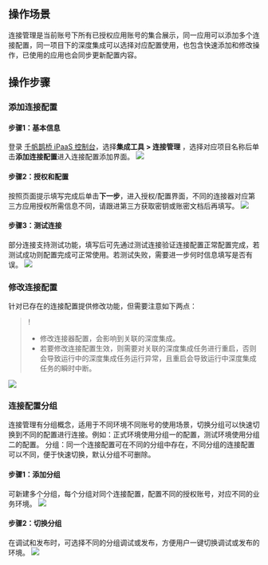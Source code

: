 ## 操作场景
连接管理是当前账号下所有已授权应用账号的集合展示，同一应用可以添加多个连接配置，同一项目下的深度集成可以选择对应配置使用，也包含快速添加和修改操作，已使用的应用也会同步更新配置内容。

## 操作步骤

### 添加连接配置
#### 步骤1：基本信息
登录 [千帆鹊桥 iPaaS 控制台](https://console.cloud.tencent.com/ipaas)，选择**集成工具 > 连接管理** ，选择对应项目名称后单击**添加连接配置**进入连接配置添加界面。
![](https://qcloudimg.tencent-cloud.cn/raw/fa0e3b4ffcded377b58ba200aac7852b.png)

#### 步骤2：授权和配置
按照页面提示填写完成后单击**下一步**，进入授权/配置界面，不同的连接器对应第三方应用授权所需信息不同，请跟进第三方获取密钥或账密文档后再填写。
![](https://qcloudimg.tencent-cloud.cn/raw/59e885780215adfce8fd6d040b4f7264.png)

#### 步骤3：测试连接
部分连接支持测试功能，填写后可先通过测试连接验证连接配置正常配置完成，若测试成功则配置完成可正常使用。若测试失败，需要进一步何时信息填写是否有误。
![](https://qcloudimg.tencent-cloud.cn/raw/cdfc874b168702bdf5cd572e595babd3.png)

### 修改连接配置
针对已存在的连接配置提供修改功能，但需要注意如下两点：
>!
>- 修改连接器配置，会影响到关联的深度集成。
>- 若要修改连接配置生效，则需要对关联的深度集成任务进行重启，否则会导致运行中的深度集成任务运行异常，且重启会导致运行中深度集成任务的瞬时中断。
>
![](https://qcloudimg.tencent-cloud.cn/raw/08a0f25723a8d644f296575c09b69e1d.png)

### 连接配置分组
连接管理有分组概念，适用于不同环境不同账号的使用场景，切换分组可以快速切换到不同的配置进行连接。例如：正式环境使用分组一的配置，测试环境使用分组二的配置。
分组：同一个连接配置可在不同的分组中存在，不同分组的连接配置可以不同，便于快速切换，默认分组不可删除。  

#### 步骤1：添加分组
可新建多个分组，每个分组对同个连接配置，配置不同的授权账号，对应不同的业务环境。
![](https://qcloudimg.tencent-cloud.cn/raw/e49cc63a5f3a3b34df342faf1148acfd.png)

#### 步骤2：切换分组
在调试和发布时，可选择不同的分组调试或发布，方便用户一键切换调试或发布的环境。
![](https://qcloudimg.tencent-cloud.cn/raw/5903fd4c9d6c9bc4d5590bb0fc52c601.png)
